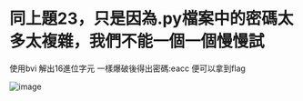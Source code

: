 同上題23，只是因為.py檔案中的密碼太多太複雜，我們不能一個一個慢慢試
======

使用bvi 解出16進位字元
一樣爆破後得出密碼:eacc
便可以拿到flag

![image](https://user-images.githubusercontent.com/72643996/218407630-8352cb44-c2e7-478f-99b1-007a3cbead67.png)

